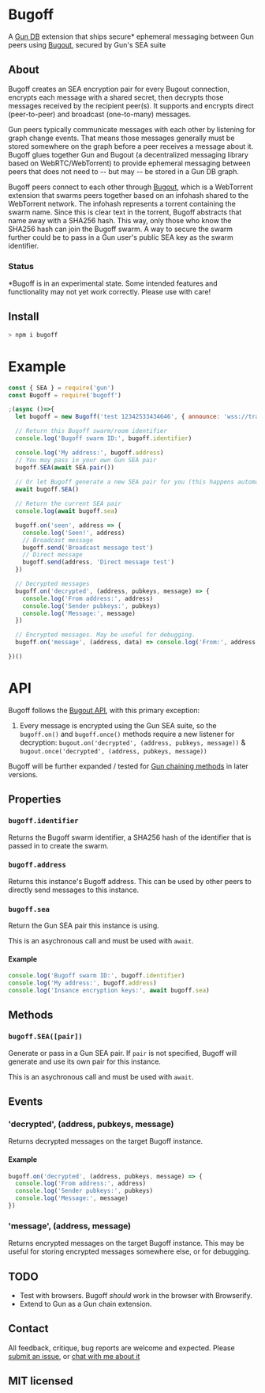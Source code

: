 # Bugoff
A [Gun DB](https://github.com/amark/gun) extension that ships secure* ephemeral messaging between Gun peers using [Bugout](https://github.com/chr15m/bugout), secured by Gun's SEA suite

## About
Bugoff creates an SEA encryption pair for every Bugout connection, encrypts each message with a shared secret, then decrypts those messages received by the recipient peer(s). It supports and encrypts direct (peer-to-peer) and broadcast (one-to-many) messages.

Gun peers typically communicate messages with each other by listening for graph change events. That means those messages generally must be stored somewhere on the graph before a peer receives a message about it. Bugoff glues together Gun and Bugout (a decentralized messaging library based on WebRTC/WebTorrent) to provide ephemeral messaging between peers that does not need to -- but may -- be stored in a Gun DB graph.

Bugoff peers connect to each other through [Bugout](https://github.com/chr15m/bugout), which is a WebTorrent extension that swarms peers together based on an infohash shared to the WebTorrent network. The infohash represents a torrent containing the swarm name. Since this is clear text in the torrent, Bugoff abstracts that name away with a SHA256 hash. This way, only those who know the SHA256 hash can join the Bugoff swarm. A way to secure the swarm further could be to pass in a Gun user's public SEA key as the swarm identifier.

### Status
*Bugoff is in an experimental state. Some intended features and functionality may not yet work correctly. Please use with care!

## Install
```js
> npm i bugoff
```

# Example
```js
const { SEA } = require('gun')
const Bugoff = require('bugoff')

;(async ()=>{
  let bugoff = new Bugoff('test 12342533434646', { announce: 'wss://tracker.peer.ooo' })

  // Return this Bugoff swarm/room identifier
  console.log('Bugoff swarm ID:', bugoff.identifier)

  console.log('My address:', bugoff.address)
  // You may pass in your own Gun SEA pair
  bugoff.SEA(await SEA.pair())
  
  // Or let Bugoff generate a new SEA pair for you (this happens automatically)
  await bugoff.SEA()

  // Return the current SEA pair
  console.log(await bugoff.sea)

  bugoff.on('seen', address => {
    console.log('Seen!', address)
    // Broadcast message
    bugoff.send('Broadcast message test')
    // Direct message
    bugoff.send(address, 'Direct message test')
  })

  // Decrypted messages
  bugoff.on('decrypted', (address, pubkeys, message) => {
    console.log('From address:', address)
    console.log('Sender pubkeys:', pubkeys)
    console.log('Message:', message)
  })

  // Encrypted messages. May be useful for debugging.
  bugoff.on('message', (address, data) => console.log('From:', address, 'Received message!', data))

})()
```

# API
Bugoff follows the [Bugout API](https://github.com/chr15m/bugout/blob/master/docs/API.md), with this primary exception:

1. Every message is encrypted using the Gun SEA suite, so the `bugoff.on()` and `bugoff.once()` methods require a new listener for decryption: `bugout.on('decrypted', (address, pubkeys, message))` & `bugout.once('decrypted', (address, pubkeys, message))`

Bugoff will be further expanded / tested for [Gun chaining methods](https://gun.eco/docs/Adding-Methods-to-the-Gun-Chain) in later versions.

## Properties
### `bugoff.identifier`
Returns the Bugoff swarm identifier, a SHA256 hash of the identifier that is passed in to create the swarm.

### `bugoff.address`
Returns this instance's Bugoff address. This can be used by other peers to directly send messages to this instance.

### `bugoff.sea`
Return the Gun SEA pair this instance is using.

This is an asychronous call and must be used with `await`.

#### Example
```js
console.log('Bugoff swarm ID:', bugoff.identifier)
console.log('My address:', bugoff.address)
console.log('Insance encryption keys:', await bugoff.sea)
```

## Methods
### `bugoff.SEA([pair])`
Generate or pass in a Gun SEA pair. If `pair` is not specified, Bugoff will generate and use its own pair for this instance.

This is an asychronous call and must be used with `await`.

## Events
### 'decrypted', (address, pubkeys, message)
Returns decrypted messages on the target Bugoff instance.

#### Example
```js
bugoff.on('decrypted', (address, pubkeys, message) => {
  console.log('From address:', address)
  console.log('Sender pubkeys:', pubkeys)
  console.log('Message:', message)
})
```

### 'message', (address, message)
Returns encrypted messages on the target Bugoff instance. This may be useful for storing encrypted messages somewhere else, or for debugging.

## TODO
- Test with browsers. Bugoff *should* work in the browser with Browserify.
- Extend to Gun as a Gun chain extension.

## Contact
All feedback, critique, bug reports are welcome and expected. Please [submit an issue](https://github.com/draeder/bugoff/issues), or [chat with me about it](https://chat.gun.eco)

## MIT licensed